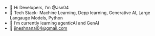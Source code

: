 - 👋 Hi Developers, I’m @Jsn04
- 👀 Tech Stack- Machine Learning, Depp learning, Generative AI, Large Langauge Models, Python
- 🌱 I’m currently learning agenticAI and GenAI 
- 📧 jineshnanal04@gmail.com


<!---
Jsn04/Jsn04 is a ✨ special ✨ repository because its `README.md` (this file) appears on your GitHub profile.
You can click the Preview link to take a look at your changes.
--->
